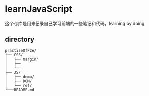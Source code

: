learnJavaScript
===============

这个仓库是用来记录自己学习前端的一些笔记和代码，learning by doing

## directory

```
practiseOfF2e/
├── CSS/
│   ├── margin/ 
│   ├── 
│   └── 
├── JS/
│   ├── demo/ 
│   ├── DOM/
│   └── ref/ 
└───README.md

```
